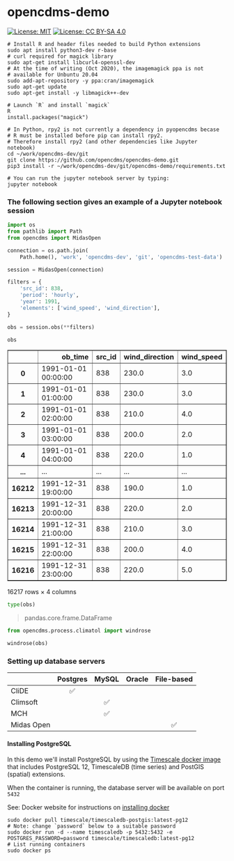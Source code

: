 # opencdms-demo
[![License: MIT](https://img.shields.io/badge/License-MIT-yellow.svg)](https://opensource.org/licenses/MIT) [![License: CC BY-SA 4.0](https://img.shields.io/badge/License-CC%20BY--SA%204.0-lightgrey.svg)](https://creativecommons.org/licenses/by-sa/4.0/)

```
# Install R and header files needed to build Python extensions
sudo apt install python3-dev r-base
# curl required for magick library
sudo apt-get install libcurl4-openssl-dev
# At the time of writing (Oct 2020), the imagemagick ppa is not
# available for Unbuntu 20.04
sudo add-apt-repository -y ppa:cran/imagemagick
sudo apt-get update
sudo apt-get install -y libmagick++-dev

# Launch `R` and install `magick`
R
install.packages("magick")

# In Python, rpy2 is not currently a dependency in pyopencdms becase
# R must be installed before pip can install rpy2.
# Therefore install rpy2 (and other dependencies like Jupyter notebook)
cd ~/work/opencdms-dev/git
git clone https://github.com/opencdms/opencdms-demo.git
pip3 install -r ~/work/opencdms-dev/git/opencdms-demo/requirements.txt

# You can run the jupyter notebook server by typing:
jupyter notebook

```

### The following section gives an example of a Jupyter notebook session

```python
import os
from pathlib import Path
from opencdms import MidasOpen
```

```python
connection = os.path.join(
    Path.home(), 'work', 'opencdms-dev', 'git', 'opencdms-test-data')
```

```python
session = MidasOpen(connection)
```

```python
filters = {
    'src_id': 838,
    'period': 'hourly',
    'year': 1991,
    'elements': ['wind_speed', 'wind_direction'],
}
```

```python
obs = session.obs(**filters)
```

```python
obs

```

<div>

<table border="1" class="dataframe">
  <thead>
    <tr style="text-align: right;">
      <th></th>
      <th>ob_time</th>
      <th>src_id</th>
      <th>wind_direction</th>
      <th>wind_speed</th>
    </tr>
  </thead>
  <tbody>
    <tr>
      <th>0</th>
      <td>1991-01-01 00:00:00</td>
      <td>838</td>
      <td>230.0</td>
      <td>3.0</td>
    </tr>
    <tr>
      <th>1</th>
      <td>1991-01-01 01:00:00</td>
      <td>838</td>
      <td>230.0</td>
      <td>3.0</td>
    </tr>
    <tr>
      <th>2</th>
      <td>1991-01-01 02:00:00</td>
      <td>838</td>
      <td>210.0</td>
      <td>4.0</td>
    </tr>
    <tr>
      <th>3</th>
      <td>1991-01-01 03:00:00</td>
      <td>838</td>
      <td>200.0</td>
      <td>2.0</td>
    </tr>
    <tr>
      <th>4</th>
      <td>1991-01-01 04:00:00</td>
      <td>838</td>
      <td>220.0</td>
      <td>1.0</td>
    </tr>
    <tr>
      <th>...</th>
      <td>...</td>
      <td>...</td>
      <td>...</td>
      <td>...</td>
    </tr>
    <tr>
      <th>16212</th>
      <td>1991-12-31 19:00:00</td>
      <td>838</td>
      <td>190.0</td>
      <td>1.0</td>
    </tr>
    <tr>
      <th>16213</th>
      <td>1991-12-31 20:00:00</td>
      <td>838</td>
      <td>220.0</td>
      <td>2.0</td>
    </tr>
    <tr>
      <th>16214</th>
      <td>1991-12-31 21:00:00</td>
      <td>838</td>
      <td>210.0</td>
      <td>3.0</td>
    </tr>
    <tr>
      <th>16215</th>
      <td>1991-12-31 22:00:00</td>
      <td>838</td>
      <td>200.0</td>
      <td>4.0</td>
    </tr>
    <tr>
      <th>16216</th>
      <td>1991-12-31 23:00:00</td>
      <td>838</td>
      <td>220.0</td>
      <td>5.0</td>
    </tr>
  </tbody>
</table>
<p>16217 rows × 4 columns</p>
</div>

```python
type(obs)

```
>    pandas.core.frame.DataFrame

```python
from opencdms.process.climatol import windrose
```

```python
windrose(obs)
```

### Setting up database servers

|            | Postgres | MySQL | Oracle | File-based |
|------------|:--------:|:-----:|:------:|:----------:|
| CliDE      | :white_check_mark: ||     |            |
| Climsoft   |          | :white_check_mark: ||       |
| MCH        |          | :white_check_mark: ||       |
| Midas Open |          |       |        | :white_check_mark: |

#### Installing PostgreSQL

In this demo we'll install PostgreSQL by using the [Timescale docker image](https://docs.timescale.com/latest/getting-started/installation/docker/installation-docker) that includes PostgreSQL 12, TimescaleDB (time series) and PostGIS (spatial) extensions.

When the container is running, the database server will be available on port `5432`

See: Docker website for instructions on [installing docker](https://docs.docker.com/engine/install/ubuntu/)
```
sudo docker pull timescale/timescaledb-postgis:latest-pg12
# Note: change `password` below to a suitable password
sudo docker run -d --name timescaledb -p 5432:5432 -e POSTGRES_PASSWORD=password timescale/timescaledb:latest-pg12
# List running containers
sudo docker ps
```
